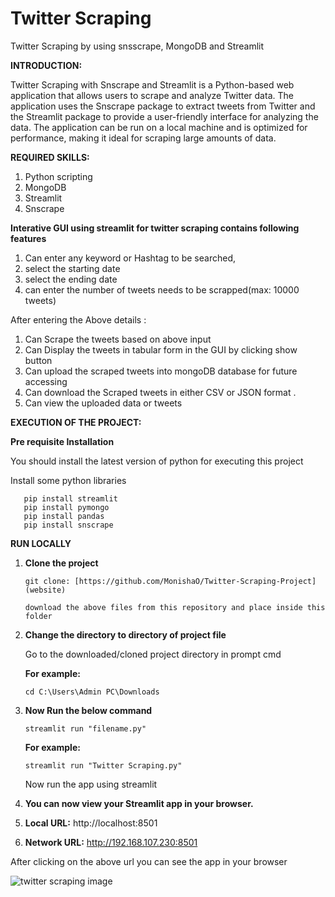 # Twitter Scraping
Twitter Scraping by using snsscrape, MongoDB and Streamlit

**INTRODUCTION:**

  Twitter Scraping with Snscrape and Streamlit is a Python-based web application that allows users to scrape and analyze Twitter data. The application uses the Snscrape    package to extract tweets from Twitter and the Streamlit package to provide a user-friendly interface for analyzing the data. The application can be run on a local       machine and is optimized for performance, making it ideal for scraping large amounts of data.
  
 
**REQUIRED SKILLS:**

 1) Python scripting
 2) MongoDB
 3) Streamlit
 4) Snscrape
 
**Interative GUI using streamlit for twitter scraping contains following features**
 
 1) Can enter any keyword or Hashtag to be searched,
 2) select the starting date 
 3) select the ending date
 4) can enter the number of tweets needs to be scrapped(max: 10000 tweets)
 

 After entering the Above details : 
 1. Can Scrape the tweets based on above input
 2. Can Display the tweets in tabular form in the GUI by clicking show button 
 3. Can upload the scraped tweets into mongoDB database for future accessing
 4. Can download the Scraped tweets in either CSV or JSON format .
 5. Can view the uploaded data or tweets 

**EXECUTION OF THE PROJECT:**

   **Pre requisite Installation**
   
   You should install the latest version of python for executing this project

   Install some python libraries
      
   ```
      pip install streamlit
      pip install pymongo
      pip install pandas
      pip install snscrape
   ```

**RUN LOCALLY**

1. **Clone the project**

   ```
   git clone: [https://github.com/MonishaO/Twitter-Scraping-Project](website)

   download the above files from this repository and place inside this folder
   ```
  
2. **Change the directory to directory of project file**

   Go to the downloaded/cloned project directory in prompt cmd

   **For example:**
   
   ```
   cd C:\Users\Admin PC\Downloads
   ```

3. **Now Run the below command**

   ```
   streamlit run "filename.py"
   ```

   **For example:**

   ```
   streamlit run "Twitter Scraping.py"
   ```

   Now run the app using streamlit
   
4. **You can now view your Streamlit app in your browser.**

5. **Local URL:** http://localhost:8501

6. **Network URL:** http://192.168.107.230:8501

After clicking on the above url you can see the app in your browser

![twitter scraping image](https://user-images.githubusercontent.com/125800174/221221377-0a5c5847-6a42-4abb-bb39-41279c832b91.png)








      
    
		
